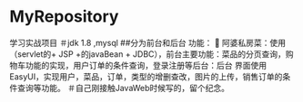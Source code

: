# MyRepository
学习实战项目
＃jdk 1.8  ,mysql
##分为前台和后台
功能：
     	阿婆私房菜：使用（servlet的+ JSP +的javaBean + JDBC），前台主要功能：菜品的分页查询，购物车功能的实现，用户订单的条件查询，登录注册等后台：后台	界面使用EasyUI，实现用户，菜品，订单，类型的增删查改，图片的上传，销售订单的条件查询等功能。
＃自己刚接触JavaWeb时候写的，留个纪念。
